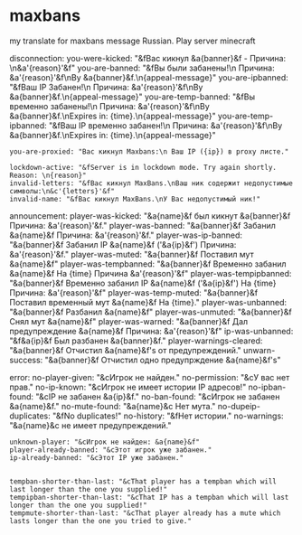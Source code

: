 maxbans
=======

my translate for maxbans message Russian. Play server minecraft

disconnection:
    you-were-kicked: "&fВас кикнул &a{banner}&f - Причина: \n&a'{reason}'&f"
    you-are-banned: "&fВы были забанены!\n Причина: &a'{reason}'&f\nBy &a{banner}&f.\n{appeal-message}"
    you-are-ipbanned: "&fВаш IP Забанен!\n Причина: &a'{reason}'&f\nBy &a{banner}&f.\n{appeal-message}"
    you-are-temp-banned: "&fВы временно забанены!\n Причина: &a'{reason}'&f\nBy &a{banner}&f.\nExpires in: {time}.\n{appeal-message}"
    you-are-temp-ipbanned: "&fВаш IP временно забанен!\n Причина: &a'{reason}'&f\nBy &a{banner}&f.\nExpires in: {time}.\n{appeal-message}"
    
    you-are-proxied: "Вас кикнул Maxbans:\n Ваш IP ({ip}) в proxy листе."
    
    lockdown-active: "&fServer is in lockdown mode. Try again shortly. Reason: \n{reason}"
    invalid-letters: "&fВас кикнул MaxBans.\nВаш ник содержит недопустимые символы:\n&c'{letters}'&f"
    invalid-name: "&fВас кикнул MaxBans.\nУ Вас недопустимый ник!"
    
    
announcement:
    player-was-kicked: "&a{name}&f был кикнут &a{banner}&f Причина: &a'{reason}'&f."
    player-was-banned: "&a{banner}&f Забанил &a{name}&f Причина: &a'{reason}'&f."
    player-was-ip-banned: "&a{banner}&f Забанил IP &a{name}&f ('&a{ip}&f') Причина: &a'{reason}'&f."
    player-was-muted: "&a{banner}&f Поставил мут &a{name}&f"
    player-was-tempbanned: "&a{banner}&f Временно забанил &a{name}&f На {time} Причина &a'{reason}'&f"
    player-was-tempipbanned: "&a{banner}&f Временно забанил IP &a{name}&f ('&a{ip}&f') На {time} Причина: &a'{reason}'&f"
    player-was-temp-muted: "&a{banner}&f Поставил временный мут &a{name}&f На {time}."
    player-was-unbanned: "&a{banner}&f Разбанил &a{name}&f"
    player-was-unmuted: "&a{banner}&f Снял мут &a{name}&f"
    player-was-warned: "&a{banner}&f Дал предупреждение &a{name}&f Причина: &a'{reason}'&f"
    ip-was-unbanned: "&f&a{ip}&f Был разбанен &a{banner}&f."
    player-warnings-cleared: "&a{banner}&f Отчистил &a{name}&f's от предупреждений."
    unwarn-success: "&a{banner}&f Отчистил одно предупрждение &a{name}&f's"
    
error:
    no-player-given: "&cИгрок не найден."
    no-permission: "&cУ вас нет прав."
    no-ip-known: "&cИгрок не имеет истории IP адресов!"
    no-ipban-found: "&cIP не забанен &a{ip}&f."
    no-ban-found: "&cИгрок не забанен &a{name}&f."
    no-mute-found: "&a{name}&c Нет мута."
    no-dupeip-duplicates: "&fNo duplicates!"
    no-history: "&fНет истории."
    no-warnings: "&a{name}&c не имеет предупреждений."
    
    unknown-player: "&cИгрок не найден: &a{name}&f"
    player-already-banned: "&cЭтот игрок уже забанен."
    ip-already-banned: "&cЭтот IP уже забанен."
    
    
    tempban-shorter-than-last: "&cThat player has a tempban which will last longer than the one you supplied!"
    tempipban-shorter-than-last: "&cThat IP has a tempban which will last longer than the one you supplied!"
    tempmute-shorter-than-last: "&cThat player already has a mute which lasts longer than the one you tried to give."

